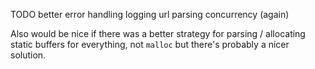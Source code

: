 TODO
better error handling
logging
url parsing
concurrency (again)

Also would be nice if there was a better strategy for parsing / 
allocating static buffers for everything, not `malloc` but there's
probably a nicer solution.

